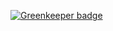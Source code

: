 

[![Greenkeeper badge](https://badges.greenkeeper.io/jaronimo99/jaronbriggs.com.svg)](https://greenkeeper.io/)